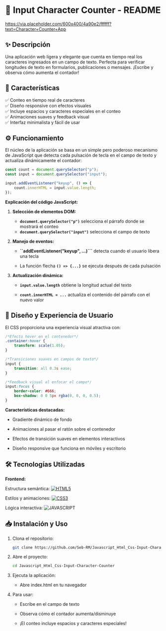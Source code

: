 # 🧮 Input Character Counter - README

<https://via.placeholder.com/600x400/4a90e2/ffffff?text=Character+Counter+App> <!-- Sugerencia: Reemplazar con imagen real -->

## ✨ Descripción

Una aplicación web ligera y elegante que cuenta en tiempo real los caracteres ingresados en un campo de texto. Perfecta para verificar longitudes de texto en formularios, publicaciones o mensajes. ¡Escribe y observa cómo aumenta el contador!

## 🚀 Características

✅ Conteo en tiempo real de caracteres  
✅ Diseño responsive con efectos visuales  
✅ Incluye espacios y caracteres especiales en el conteo  
✅ Animaciones suaves y feedback visual  
✅ Interfaz minimalista y fácil de usar  

## ⚙️ Funcionamiento

El núcleo de la aplicación se basa en un simple pero poderoso mecanismo de JavaScript que detecta cada pulsación de tecla en el campo de texto y actualiza dinámicamente el contador:

```javascript
const count = document.querySelector("p");
const input = document.querySelector("input");

input.addEventListener("keyup", () => {
    count.innerHTML = input.value.length;
});
```

**Explicación del código JavaScript:**

1. **Selección de elementos DOM:**

    - **``document.querySelector("p")``** selecciona el párrafo donde se mostrará el conteo
    - **``document.querySelector("input")``** selecciona el campo de texto

2. **Manejo de eventos:**

    - **``addEventListener("keyup", ...)```** detecta cuando el usuario libera una tecla

    - La función flecha **``() => {...}``** se ejecuta después de cada pulsación

3. **Actualización dinámica:**

    - **``input.value.length``** obtiene la longitud actual del texto

    - **``count.innerHTML = ...``** actualiza el contenido del párrafo con el nuevo valor

## 🎨 Diseño y Experiencia de Usuario

El CSS proporciona una experiencia visual atractiva con:

```css
/*Efecto hover en el contenedor*/
.container:hover {
    transform: scale(1.05);
}

/*Transiciones suaves en campos de texto*/
input {
    transition: all 0.3s ease;
}

/*Feedback visual al enfocar el campo*/
input:focus {
    border-color: #666;
    box-shadow: 0 0 5px rgba(0, 0, 0, 0.5);
}
```

**Características destacadas:**

- Gradiente dinámico de fondo

- Animaciones al pasar el ratón sobre el contenedor

- Efectos de transición suaves en elementos interactivos

- Diseño responsive que funciona en móviles y escritorio

## 🛠 Tecnologías Utilizadas

**Frontend:**

Estructura semántica: [![HTML5](https://img.shields.io/badge/HTML5-E34F26?logo=html5&logoColor=white)](https://developer.mozilla.org/en-US/docs/Web/HTML)  

Estilos y animaciones: [![CSS3](https://img.shields.io/badge/CSS3-1572B6?logo=css3&logoColor=white)](https://developer.mozilla.org/en-US/docs/Web/CSS)

Lógica interactiva: ![JAVASCRIPT](https://img.shields.io/badge/JavaScript-F7DF1E?logo=javascript&logoColor=black)

## 📥 Instalación y Uso

1. Clona el repositorio:

    ```bash
    git clone https://github.com/Seb-RM/Javascript_Html_Css-Input-Character-Counter.git
    ```

2. Abre el proyecto:

    ```bash
    cd Javascript_Html_Css-Input-Character-Counter
    ```

3. Ejecuta la aplicación:

    - Abre index.html en tu navegador

4. Para usar:

    - Escribe en el campo de texto

    - Observa cómo el contador aumenta/disminuye

    - ¡El conteo incluye espacios y caracteres especiales!
